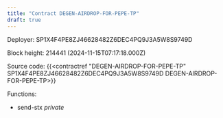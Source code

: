 ```yaml
---
title: "Contract DEGEN-AIRDROP-FOR-PEPE-TP"
draft: true
---
```

Deployer: SP1X4F4PE8ZJ46628482Z6DEC4PQ9J3A5W8S9749D


 



Block height: 214441 (2024-11-15T07:17:18.000Z)

Source code: {{<contractref "DEGEN-AIRDROP-FOR-PEPE-TP" SP1X4F4PE8ZJ46628482Z6DEC4PQ9J3A5W8S9749D DEGEN-AIRDROP-FOR-PEPE-TP>}}

Functions:

* send-stx _private_
